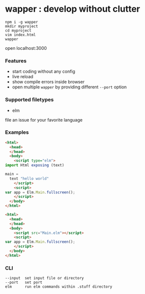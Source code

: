 # wapper : develop without clutter

```
npm i -g wapper
mkdir myproject
cd myproject
vim index.html
wapper
```
open localhost:3000

### Features
* start coding without any config
* live reload
* show compile errors inside browser
* open multiple ```wapper``` by providing different ```--port``` option


### Supported filetypes
* elm

file an issue for your favorite language


### Examples

```html
<html>
  <head>
  </head>
  <body>
    <script type="elm">
import Html exposing (text)

main =
  text "hello world"
    </script>
    <script>
var app = Elm.Main.fullscreen();
    </script>
  </body>
</html>
```

```html
<html>
  <head>
  </head>
  <body>
    <script src="Main.elm"></script>
    <script>
var app = Elm.Main.fullscreen();
    </script>
  </body>
</html>
```

### CLI
```
--input  set input file or directory 
--port   set port
elm      run elm commands within .stuff directory
```
